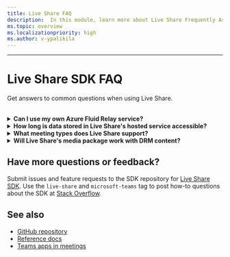 ```yaml
---
title: Live Share FAQ
description:  In this module, learn more about Live Share Frequently Asked Questions.
ms.topic: overview
ms.localizationpriority: high
ms.author: v-ypalikila
---
```


---

# Live Share SDK FAQ

Get answers to common questions when using Live Share.<br>

<br>

<details>

<summary><b>Can I use my own Azure Fluid Relay service?</b></summary>

Yes. When constructing the `TeamsFluidClient` class, you can define your own `AzureConnectionConfig`. Live Share  associates containers you create with meetings, but you'll need to create your own Azure `ITokenProvider` to sign tokens for your containers and regional requirements. For more information, see Azure [Fluid Relay documentation](/azure/azure-fluid-relay/).

<br>

</details>

<details>

<summary><b>How long is data stored in Live Share's hosted service accessible?</b></summary>

Any data sent or stored through Fluid containers created by Live Share's hosted Azure Fluid Relay service is accessible for 24 hours. If you want to persist data beyond 24 hours, you can replace our hosted Azure Fluid Relay service with your own. Alternatively, you can use your own storage provider in parallel to Live Share's hosted service.

<br>

</details>

<details>

<summary><b>What meeting types does Live Share support?</b></summary>

Currently, only scheduled meetings are supported and all participants must be on the meeting calendar. Meeting types such as, one-on-one calls, group calls, and meet now are not supported.

<br>

</details>

<details>

<summary><b>Will Live Share's media package work with DRM content?</b></summary>

No. Teams currently doesn't support encrypted media for tab applications.

<br>

</details>

## Have more questions or feedback?

Submit issues and feature requests to the SDK repository for [Live Share SDK](https://github.com/microsoft/live-share-sdk). Use the `live-share` and `microsoft-teams` tag to post how-to questions about the SDK at [Stack Overflow](https://stackoverflow.com/questions/tagged/live-share+microsoft-teams).

## See also

- [GitHub repository](https://github.com/microsoft/live-share-sdk)
- [Reference docs](https://review.docs.microsoft.com/javascript/api/overview/msteams-client?view=msteams-client-js-latest&branch=CI-LiveShare)
- [Teams apps in meetings](teams-apps-in-meetings.md)

